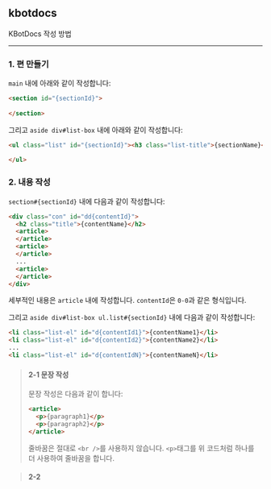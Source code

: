 ## kbotdocs

KBotDocs 작성 방법

<hr>

### 1. 편 만들기

`main` 내에 아래와 같이 작성합니다:
```HTML
<section id="{sectionId}">
   
</section>
```

그리고 `aside div#list-box` 내에 아래와 같이 작성합니다:
```HTML
<ul class="list" id="{sectionId}"><h3 class="list-title">{sectionName}</h3>
  
</ul>
```


### 2. 내용 작성

`section#{sectionId}` 내에 다음과 같이 작성합니다:
```HTML
<div class="con" id="dd{contentId}">
  <h2 class="title">{contentName}</h2>
  <article>
  </article>
  <article>
  </article>
  ...
  <article>
  </article>
</div>
```
세부적인 내용은 `article` 내에 작성합니다. `contentId`은 `0-0`과 같은 형식입니다.

그리고 `aside div#list-box ul.list#{sectionId}` 내에 다음과 같이 작성합니다:
```HTML
<li class="list-el" id="d{contentId1}">{contentName1}</li>
<li class="list-el" id="d{contentId2}">{contentName2}</li>
...
<li class="list-el" id="d{contentIdN}">{contentNameN}</li>
```


> #### 2-1 문장 작성
> 문장 작성은 다음과 같이 합니다:
> ```HTML
> <article>
>   <p>{paragraph1}</p>
>   <p>{paragraph2}</p>
> </article>
> ```
> 줄바꿈은 절대로 `<br />`를 사용하지 않습니다. `<p>`태그를 위 코드처럼 하나를 더 사용하여 줄바꿈을 합니다.


> #### 2-2 
